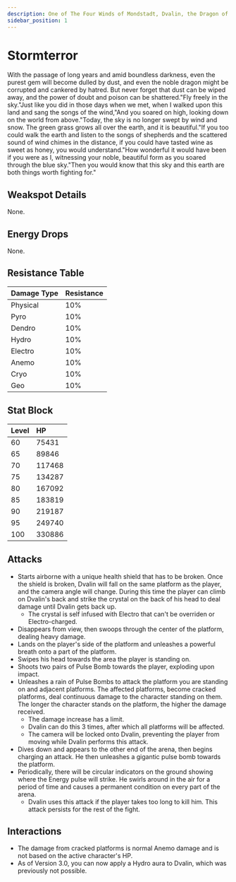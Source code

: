 ```yaml
---
description: One of The Four Winds of Mondstadt, Dvalin, the Dragon of the East..
sidebar_position: 1
---
```


# Stormterror

With the passage of long years and amid boundless darkness, even the purest gem will become dulled by dust, and even the noble dragon might be corrupted and cankered by hatred. But never forget that dust can be wiped away, and the power of doubt and poison can be shattered."Fly freely in the sky."Just like you did in those days when we met, when I walked upon this land and sang the songs of the wind,"And you soared on high, looking down on the world from above."Today, the sky is no longer swept by wind and snow. The green grass grows all over the earth, and it is beautiful."If you too could walk the earth and listen to the songs of shepherds and the scattered sound of wind chimes in the distance, if you could have tasted wine as sweet as honey, you would understand."How wonderful it would have been if you were as I, witnessing your noble, beautiful form as you soared through the blue sky."Then you would know that this sky and this earth are both things worth fighting for."

## Weakspot Details

None.

## Energy Drops

None.

## Resistance Table

| Damage Type | Resistance |
| :---------- | :--------- |
| Physical    | 10%        |
| Pyro        | 10%        |
| Dendro      | 10%        |
| Hydro       | 10%        |
| Electro     | 10%        |
| Anemo       | 10%        |
| Cryo        | 10%        |
| Geo         | 10%        |

## Stat Block

| Level | HP     |
| :---- | :----- |
| 60    | 75431  |
| 65    | 89846  |
| 70    | 117468 |
| 75    | 134287 |
| 80    | 167092 |
| 85    | 183819 |
| 90    | 219187 |
| 95    | 249740 |
| 100   | 330886 |

## Attacks

* Starts airborne with a unique health shield that has to be broken. Once the shield is broken, Dvalin will fall on the same platform as the player, and the camera angle will change. During this time the player can climb on Dvalin's back and strike the crystal on the back of his head to deal damage until Dvalin gets back up.
  * The crystal is self infused with Electro that can't be overriden or Electro-charged.
* Disappears from view, then swoops through the center of the platform, dealing heavy damage.
* Lands on the player's side of the platform and unleashes a powerful breath onto a part of the platform.
* Swipes his head towards the area the player is standing on.
* Shoots two pairs of Pulse Bomb towards the player, exploding upon impact.
* Unleashes a rain of Pulse Bombs to attack the platform you are standing on and adjacent platforms. The affected platforms, become cracked platforms, deal continuous damage to the character standing on them. The longer the character stands on the platform, the higher the damage received.
  * The damage increase has a limit.
  * Dvalin can do this 3 times, after which all platforms will be affected.
  * The camera will be locked onto Dvalin, preventing the player from moving while Dvalin performs this attack.
* Dives down and appears to the other end of the arena, then begins charging an attack. He then unleashes a gigantic pulse bomb towards the platform.
* Periodically, there will be circular indicators on the ground showing where the Energy pulse will strike. He swirls around in the air for a period of time and causes a permanent condition on every part of the arena.
  * Dvalin uses this attack if the player takes too long to kill him. This attack persists for the rest of the fight.

## Interactions

* The damage from cracked platforms is normal Anemo damage and is not based on the active character's HP.
* As of Version 3.0, you can now apply a Hydro aura to Dvalin, which was previously not possible.
